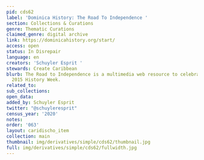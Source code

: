 ```yaml
---
pid: cds62
label: 'Dominica History: The Road To Independence '
section: Collections & Curations
genre: Thematic Curations
claimed_genre: digital archive
link: https://dominicahistory.org/start/
access: open
status: In Disrepair
language: en
creators: 'Schuyler Esprit '
stewards: Create Caribbean
blurb: The Road to Independence is a multimedia web resource to celebrate Dominica’s
  2015 History Week.
related_to:
sub_collections:
open_data:
added_by: Schuyler Esprit
twitter: "@schuyleresprit"
census_year: '2020'
notes:
order: '063'
layout: caridischo_item
collection: main
thumbnail: img/derivatives/simple/cds62/thumbnail.jpg
full: img/derivatives/simple/cds62/fullwidth.jpg
---
```

